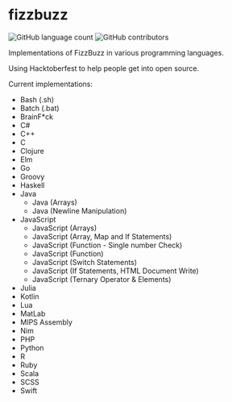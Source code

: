 # fizzbuzz

![GitHub language count](https://img.shields.io/github/languages/count/awesome-examples/fizzbuzz.svg)
![GitHub contributors](https://img.shields.io/github/contributors/awesome-examples/fizzbuzz.svg)

Implementations of FizzBuzz in various programming languages.

Using Hacktoberfest to help people get into open source.

Current implementations:

- Bash (.sh)
- Batch (.bat)
- BrainF*ck
- C#
- C++
- C
- Clojure
- Elm
- Go
- Groovy
- Haskell
- Java
  - Java (Arrays)
  - Java (Newline Manipulation)
- JavaScript
  - JavaScript (Arrays)
  - JavaScript (Array, Map and If Statements)
  - JavaScript (Function - Single number Check)
  - JavaScript (Function)
  - JavaScript (Switch Statements)
  - JavaScript (If Statements, HTML Document Write)
  - JavaScript (Ternary Operator & Elements)
- Julia
- Kotlin
- Lua
- MatLab
- MIPS Assembly
- Nim
- PHP
- Python
- R
- Ruby
- Scala
- SCSS
- Swift
